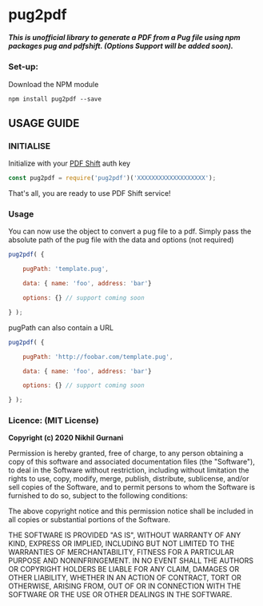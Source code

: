 # pug2pdf

##### This is unofficial library to generate a PDF from a Pug file using npm packages pug and pdfshift. (_Options Support will be added soon_).

### Set-up:

Download the NPM module
```
npm install pug2pdf --save
```

## USAGE GUIDE

### INITIALISE

Initialize with your [PDF Shift](https://pdfshift.io) auth key
```javascript
const pug2pdf = require('pug2pdf')('XXXXXXXXXXXXXXXXXXX');
```
That's all, you are ready to use PDF Shift service!

### Usage

You can now use the object to convert a pug file to a pdf. Simply pass the absolute path of the pug file with the data and options (not required)
```javascript
pug2pdf( {

    pugPath: 'template.pug',

    data: { name: 'foo', address: 'bar'}

    options: {} // support coming soon

} );
```
pugPath can also contain a URL
```javascript
pug2pdf( {

    pugPath: 'http://foobar.com/template.pug',

    data: { name: 'foo', address: 'bar'}

    options: {} // support coming soon

} );
```

### Licence: (MIT License)

**Copyright (c) 2020 Nikhil Gurnani**

Permission is hereby granted, free of charge, to any person obtaining a copy
of this software and associated documentation files (the "Software"), to deal
in the Software without restriction, including without limitation the rights
to use, copy, modify, merge, publish, distribute, sublicense, and/or sell
copies of the Software, and to permit persons to whom the Software is
furnished to do so, subject to the following conditions:

The above copyright notice and this permission notice shall be included in all
copies or substantial portions of the Software.

THE SOFTWARE IS PROVIDED "AS IS", WITHOUT WARRANTY OF ANY KIND, EXPRESS OR
IMPLIED, INCLUDING BUT NOT LIMITED TO THE WARRANTIES OF MERCHANTABILITY,
FITNESS FOR A PARTICULAR PURPOSE AND NONINFRINGEMENT. IN NO EVENT SHALL THE
AUTHORS OR COPYRIGHT HOLDERS BE LIABLE FOR ANY CLAIM, DAMAGES OR OTHER
LIABILITY, WHETHER IN AN ACTION OF CONTRACT, TORT OR OTHERWISE, ARISING FROM,
OUT OF OR IN CONNECTION WITH THE SOFTWARE OR THE USE OR OTHER DEALINGS IN THE
SOFTWARE.